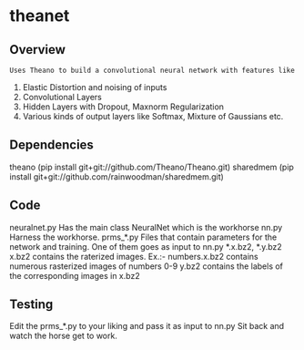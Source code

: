 theanet
=======

Overview
--------
	Uses Theano to build a convolutional neural network with features like 
1) Elastic Distortion and noising of inputs
2) Convolutional Layers
3) Hidden Layers with Dropout, Maxnorm Regularization
4) Various kinds of output layers like Softmax, Mixture of Gaussians etc. 

Dependencies
------------
theano    (pip install git+git://github.com/Theano/Theano.git)
sharedmem (pip install git+git://github.com/rainwoodman/sharedmem.git)

Code
----
neuralnet.py 
	Has the main class NeuralNet which is the workhorse
nn.py
	Harness the workhorse. 
prms_*.py
	Files that contain parameters for the network and training.
	One of them goes as input to nn.py
*.x.bz2, *.y.bz2
	x.bz2 contains the raterized images. 
	Ex.:- numbers.x.bz2 contains numerous rasterized images of numbers 0-9
	y.bz2 contains the labels of the corresponding images in x.bz2

Testing
-------
Edit the prms_*.py to your liking and pass it as input to nn.py
Sit back and watch the horse get to work.

